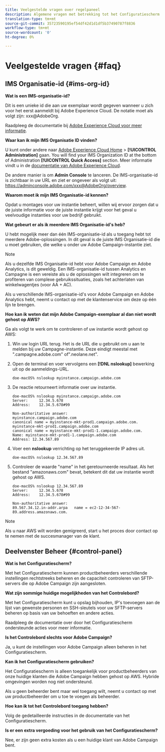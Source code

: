 ```yaml
---
title: Veelgestelde vragen over regelpaneel
description: Algemene vragen met betrekking tot het Configuratiescherm
translation-type: tm+mt
source-git-commit: 35723590195ef54df42d1d1df5b37490787f8836
workflow-type: tm+mt
source-wordcount: '0'
ht-degree: 0%

---
```



# Veelgestelde vragen {#faq}

## IMS Organisatie-id {#ims-org-id}

**Wat is een IMS-organisatie-id?**

Dit is een unieke id die aan uw exemplaar wordt gegeven wanneer u zich voor het eerst aanmeldt bij Adobe Experience Cloud. De notatie moet als volgt zijn: xxx@AdobeOrg.

Raadpleeg de documentatie bij [Adobe Experience Cloud voor meer informatie](https://marketing.adobe.com/resources/help/en_US/mcloud/organizations.html).

**Waar kan ik mijn IMS Organisatie ID vinden?**

U kunt onder andere naar [Adobe Experience Cloud Home](https://experiencecloud.adobe.com/) > **[!UICONTROL Administration]** gaan. You will find your IMS Organization ID at the bottom of Administration **[!UICONTROL Quick Access]** section. Meer informatie vindt u in de [documentatie van Adobe Experience Cloud](https://marketing.adobe.com/resources/help/en_US/mcloud/organizations.html).

De andere manier is om **Admin Console** te lanceren. De IMS-organisatie-id is zichtbaar in uw URL en ziet er ongeveer als volgt uit: https://adminconsole.adobe.com/xxx@AdobeOrg/overview.

**Waarom moet ik mijn IMS Organisatie-id kennen?**

Opdat u montages voor uw instantie beheert, willen wij ervoor zorgen dat u de juiste informatie voor de juiste instantie krijgt voor het geval u veelvoudige instanties voor uw bedrijf gebruikt.

**Wat gebeurt er als ik meerdere IMS Organisatie-id&#39;s heb?**

U hebt mogelijk meer dan één IMS-organisatie-id als u toegang hebt tot meerdere Adobe-oplossingen. In dit geval is de juiste IMS Organisatie-id die u moet gebruiken, die welke u onder uw Adobe Campaign-instantie ziet.

>[!NOTE]
>
>Als u dezelfde IMS Organisatie-id hebt voor Adobe Campaign en Adobe Analytics, is dit geweldig. Een IMS-organisatie-id tussen Analytics en Campagne is een vereiste als u de oplossingen wilt integreren om te profiteren van complexe gebruikssituaties, zoals het achterlaten van winkelwagentjes (voor AA + AC).
>
>Als u verschillende IMS-organisatie-id&#39;s voor Adobe Campaign en Adobe Analytics hebt, neemt u contact op met de klantenservice om deze op één lijn te brengen.

**Hoe kan ik weten dat mijn Adobe Campaign-exemplaar al dan niet wordt gehost op AWS?**

Ga als volgt te werk om te controleren of uw instantie wordt gehost op AWS:

1. Win uw login URL terug. Het is de URL die u gebruikt om u aan te melden bij uw Campagne-instantie. Deze eindigt meestal met &quot;.campagne.adobe.com&quot; of&quot;.neolane.net&quot;.
1. Open de terminal en voer vervolgens een **[!DNL nslookup]** bewerking uit op de aanmeldings-URL.

   `doe-macOS% nslookup myinstance.campaign.adobe.com`

1. De reactie retourneert informatie over uw instantie.

   ```
   doe-macOS% nslookup myinstance.campaign.adobe.com
   Server:     12.34.5.678
   Address:    12.34.5.678#99
   
   Non-authoritative answer:
   myinstance.campaign.adobe.com
   canonical name = myinstance-mkt-prod1.campaign.adobe.com.
   myinstance-mkt-prod1.campaign.adobe.com
   canonical name = myinstance-mkt-prod1-1.campaign.adobe.com.
   Name: myinstance-mkt-prod1-1.campaign.adobe.com
   Address: 12.34.567.89
   ```

1. Voer een **nslookup** verrichting op het teruggekeerde IP adres uit.

   `doe-macOS% nslookup 12.34.567.89`

1. Controleer de waarde &quot;name&quot; in het geretourneerde resultaat. Als het bestand &quot;amazonaws.com&quot; bevat, betekent dit dat uw instantie wordt gehost op AWS.

   ```
   doe-macOS% nslookup 12.34.567.89
   Server:     12.34.5.678
   Address:    12.34.5.678#99
   
   Non-authoritative answer:
   89.567.34.12.in-addr.arpa   name = ec2-12-34-567-89.address.amazonaws.com.
   ```

>[!NOTE]
>
>Als u naar AWS wilt worden gemigreerd, start u het proces door contact op te nemen met de succesmanager van de klant.

## Deelvenster Beheer {#control-panel}

**Wat is het Configuratiescherm?**

Met het Configuratiescherm kunnen productbeheerders verschillende instellingen rechtstreeks beheren en de capaciteit controleren van SFTP-servers die op Adobe Campaign zijn aangesloten.

**Wat zijn sommige huidige mogelijkheden van het Controlebord?**

Met het Configuratiescherm kunt u opslag bijhouden, IP&#39;s toevoegen aan de lijst van gewenste personen en SSH-sleutels voor uw SFTP-servers beheren op basis van uw behoeften en andere acties.

Raadpleeg de documentatie over door het Configuratiescherm ondersteunde acties voor meer informatie.

**Is het Controlebord slechts voor Adobe Campaign?**

Ja, u kunt de instellingen voor Adobe Campaign alleen beheren in het Configuratiescherm.

**Kan ik het Configuratiescherm gebruiken?**

Het Configuratiescherm is alleen toegankelijk voor productbeheerders van onze huidige klanten die Adobe Campaign hebben gehost op AWS. Hybride omgevingen worden nog niet ondersteund.

Als u geen beheerder bent maar wel toegang wilt, neemt u contact op met uw productbeheerder om u toe te voegen als beheerder.

**Hoe kan ik tot het Controlebord toegang hebben?**

Volg de gedetailleerde instructies in de documentatie van het Configuratiescherm.

**Is er een extra vergoeding voor het gebruik van het Configuratiescherm?**

Nee, er zijn geen extra kosten als u een huidige klant van Adobe Campaign bent.
